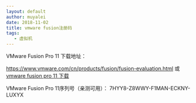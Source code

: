 ```yaml
---
layout: default
author: muyalei
date: 2018-11-02
title: vmware fusion注册码
tags:
   - 虚拟机
---
```



VMware Fusion Pro 11 下载地址：

https://www.vmware.com/cn/products/fusion/fusion-evaluation.html 或 [vmware fusion pro 11 下载](https://pan.baidu.com/disk/home?errno=0&errmsg=Auth%20Login%20Sucess&&bduss=&ssnerror=0&traceid=#/all?vmode=list&path=%2FMac系统.dmg文件备份)

VMware Fusion Pro 11序列号（亲测可用）：
7HYY8-Z8WWY-F1MAN-ECKNY-LUXYX


